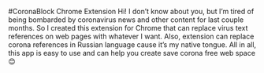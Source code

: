#CoronaBlock Chrome Extension
Hi! I don’t know about you, but I’m tired of being bombarded by coronavirus news and other content for last couple months. So I created this extension for Chrome that can replace virus text references on web pages with whatever I want. Also, extension can replace corona references in Russian language cause it’s my native tongue. All in all, this app is easy to use and can help you create save corona free web space :blush: